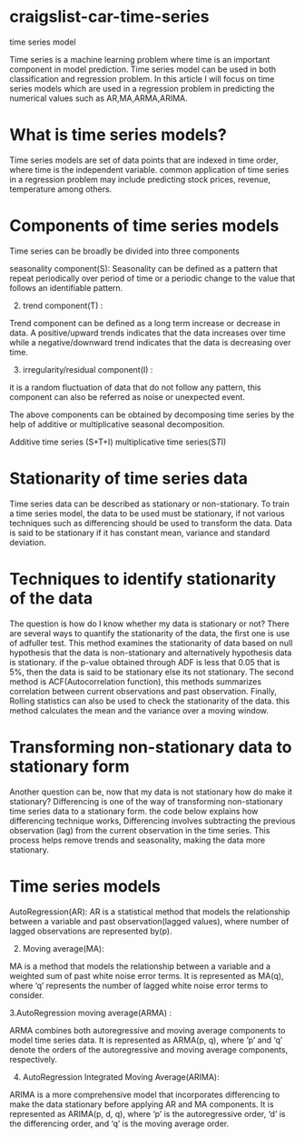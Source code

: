 # craigslist-car-time-series
time series model

Time series is a machine learning problem where time is an important component in model prediction. Time series model can be used in both classification and regression problem. In this article I will focus on time series models which are used in a regression problem in predicting the numerical values such as AR,MA,ARMA,ARIMA.

# What is time series models?
Time series models are set of data points that are indexed in time order, where time is the independent variable. common application of time series in a regression problem may include predicting stock prices, revenue, temperature among others.

# Components of time series models
Time series can be broadly be divided into three components

seasonality component(S):
Seasonality can be defined as a pattern that repeat periodically over period of time or a periodic change to the value that follows an identifiable pattern.

2. trend component(T) :

Trend component can be defined as a long term increase or decrease in data. A positive/upward trends indicates that the data increases over time while a negative/downward trend indicates that the data is decreasing over time.

3. irregularity/residual component(I) :

it is a random fluctuation of data that do not follow any pattern, this component can also be referred as noise or unexpected event.

The above components can be obtained by decomposing time series by the help of additive or multiplicative seasonal decomposition.

Additive time series (S+T+I)
multiplicative time series(S*T*I)

# Stationarity of time series data
Time series data can be described as stationary or non-stationary. To train a time series model, the data to be used must be stationary, if not various techniques such as differencing should be used to transform the data. Data is said to be stationary if it has constant mean, variance and standard deviation.


# Techniques to identify stationarity of the data
The question is how do I know whether my data is stationary or not?
There are several ways to quantify the stationarity of the data, the first one is use of adfuller test. This method examines the stationarity of data based on null hypothesis that the data is non-stationary and alternatively hypothesis data is stationary. if the p-value obtained through ADF is less that 0.05 that is 5%, then the data is said to be stationary else its not stationary. The second method is ACF(Autocorrelation function), this methods summarizes correlation between current observations and past observation. Finally, Rolling statistics can also be used to check the stationarity of the data. this method calculates the mean and the variance over a moving window.

# Transforming non-stationary data to stationary form
Another question can be, now that my data is not stationary how do make it stationary? Differencing is one of the way of transforming non-stationary time series data to a stationary form. the code below explains how differencing technique works, Differencing involves subtracting the previous observation (lag) from the current observation in the time series. This process helps remove trends and seasonality, making the data more stationary.

# Time series models 
AutoRegression(AR):
AR is a statistical method that models the relationship between a variable and past observation(lagged values), where number of lagged observations are represented by(p).

2. Moving average(MA):

MA is a method that models the relationship between a variable and a weighted sum of past white noise error terms. It is represented as MA(q), where ‘q’ represents the number of lagged white noise error terms to consider.

3.AutoRegression moving average(ARMA) :

ARMA combines both autoregressive and moving average components to model time series data. It is represented as ARMA(p, q), where ‘p’ and ‘q’ denote the orders of the autoregressive and moving average components, respectively.

4. AutoRegression Integrated Moving Average(ARIMA):

ARIMA is a more comprehensive model that incorporates differencing to make the data stationary before applying AR and MA components. It is represented as ARIMA(p, d, q), where ‘p’ is the autoregressive order, ‘d’ is the differencing order, and ‘q’ is the moving average order.


